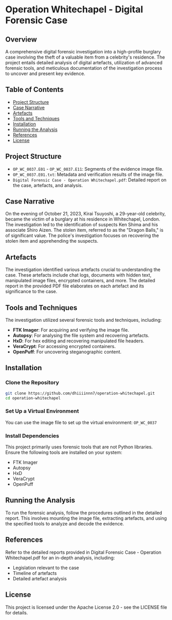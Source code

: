 # Operation Whitechapel - Digital Forensic Case

## Overview

A comprehensive digital forensic investigation into a high-profile burglary case involving the theft of a valuable item from a celebrity's residence. The project entails detailed analysis of digital artefacts, utilization of advanced forensic tools, and meticulous documentation of the investigation process to uncover and present key evidence.

## Table of Contents

- [Project Structure](#project-structure)
- [Case Narrative](#case-narrative)
- [Artefacts](#artefacts)
- [Tools and Techniques](#tools-and-techniques)
- [Installation](#installation)
- [Running the Analysis](#running-the-analysis)
- [References](#references)
- [License](#license)

## Project Structure

- `OP_WC_0037.E01` - `OP_WC_0037.E11`: Segments of the evidence image file.
- `OP_WC_0037.E01.txt`: Metadata and verification results of the image file.
- `Digital Forensic Case - Operation Whitechapel.pdf`: Detailed report on the case, artefacts, and analysis.

## Case Narrative

On the evening of October 21, 2023, Kirai Tsuyoshi, a 29-year-old celebrity, became the victim of a burglary at his residence in Whitechapel, London. The investigation led to the identification of suspects Ken Shima and his associate Shiro Aizen. The stolen item, referred to as the "Dragon Balls," is of significant value. The police's investigation focuses on recovering the stolen item and apprehending the suspects.

## Artefacts

The investigation identified various artefacts crucial to understanding the case. These artefacts include chat logs, documents with hidden text, manipulated image files, encrypted containers, and more. The detailed report in the provided PDF file elaborates on each artefact and its significance to the case.

## Tools and Techniques

The investigation utilized several forensic tools and techniques, including:
- **FTK Imager**: For acquiring and verifying the image file.
- **Autopsy**: For analysing the file system and recovering artefacts.
- **HxD**: For hex editing and recovering manipulated file headers.
- **VeraCrypt**: For accessing encrypted containers.
- **OpenPuff**: For uncovering steganographic content.

## Installation

### Clone the Repository

   ```bash
   git clone https://github.com/dhiiiinnn7/operation-whitechapel.git
   cd operation-whitechapel
```

### Set Up a Virtual Environment

You can use the image file to set up the virtual environment: `OP_WC_0037`

### Install Dependencies

This project primarily uses forensic tools that are not Python libraries. Ensure the following tools are installed on your system:

- FTK Imager
- Autopsy
- HxD
- VeraCrypt
- OpenPuff

## Running the Analysis

To run the forensic analysis, follow the procedures outlined in the detailed report. This involves mounting the image file, extracting artefacts, and using the specified tools to analyze and decode the evidence.

## References

Refer to the detailed reports provided in Digital Forensic Case - Operation Whitechapel.pdf for an in-depth analysis, including:

- Legislation relevant to the case
- Timeline of artefacts
- Detailed artefact analysis

## License
This project is licensed under the Apache License 2.0 - see the LICENSE file for details.
